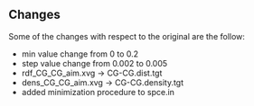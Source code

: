 ## Changes
Some of the changes with respect to the original are the follow:
* min value change from 0 to 0.2
* step value change from 0.002 to 0.005
* rdf_CG_CG_aim.xvg -> CG-CG.dist.tgt
* dens_CG_CG_aim.xvg -> CG-CG.density.tgt
* added minimization procedure to spce.in
